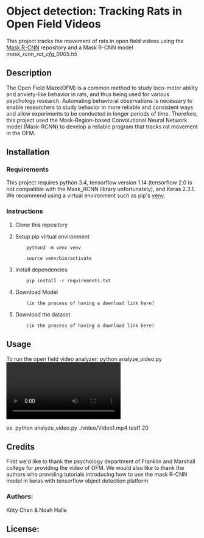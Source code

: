 # Object detection: Tracking Rats in Open Field Videos

This project tracks the movement of rats in open field videos using the [Mask R-CNN](https://github.com/matterport/Mask_RCNN) repository and a Mask R-CNN model *mask_rcnn_rat_cfg_0005.h5*


## Description

The Open Field Maze(OFM) is a common method to study loco-motor ability and anxiety-like behavior in rats, and thus being used for various psychology research. Automating behavioral observations is necessary to enable researchers to study behavior in more reliable and consistent ways and allow experiments to be conducted in longer periods of time. Therefore, this project used the Mask-Region-based Convolutional Neural Network model (Mask-RCNN) to develop a reliable program that tracks rat movement in the OFM.


## Installation

### Requirements

This project requires python 3.4, tensorflow version 1.14 (tensorflow 2.0 is not compatible with the Mask_RCNN library unfortunately), and Keras 2.3.1. We recommend using a virtual environment such as pip's [venv](https://packaging.python.org/guides/installing-using-pip-and-virtual-environments/).

### Instructions

1. Clone this repository

2. Setup pip virtual environment

           python3 -m venv venv
            
           source venv/bin/activate

2. Install dependencies

           pip install -r requirements.txt

3. Download Model 
      
           (in the process of having a download link here)

4. Download the dataset
      
           (in the process of having a download link here)


## Usage

To run the open field video analyzer:
python analyze_video.py <path of video> <video name> <number of frames>

ex.
python analyze_video.py ./video/Video1.mp4 test1 20


## Credits

First we'd like to thank the psychology department of Franklin and Marshall college for providing the video of OFM. We would also like to thank the authors who providing tutorials introducing how to use the mask R-CNN model in keras with tensorflow object detection platform

### Authors: 
Kitty Chen & Noah Halle


## License:
